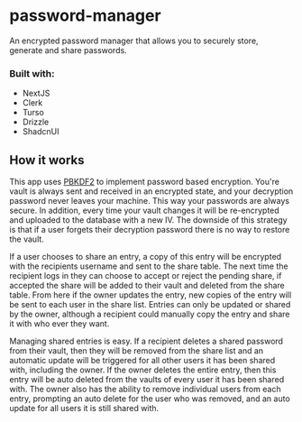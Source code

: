 # password-manager

An encrypted password manager that allows you to securely store, generate and share passwords.

### Built with:
- NextJS
- Clerk
- Turso
- Drizzle
- ShadcnUI

## How it works
This app uses 
[PBKDF2](https://developer.mozilla.org/en-US/docs/Web/API/SubtleCrypto/deriveKey#pbkdf2_2)
to implement password based encryption. You're vault is always sent and received
in an encrypted state, and your decryption password never leaves your machine.
This way your passwords are always secure. In addition, every time your vault changes
it will be re-encrypted and uploaded to the database with a new IV. The downside
of this strategy is that if a user forgets their decryption password there is no
way to restore the vault.

If a user chooses to share an entry, a copy of this entry will be encrypted with
the recipients username and sent to the share table. The next time the recipient
logs in they can choose to accept or reject the pending share, if accepted the share
will be added to their vault and deleted from the share table. From here if the
owner updates the entry, new copies of the entry will be sent to each user in the
share list. Entries can only be updated or shared by the owner, although a recipient
could manually copy the entry and share it with who ever they want.

Managing shared entries is easy. If a recipient deletes a shared password from
their vault, then they will be removed from the share list and an automatic update
will be triggered for all other users it has been shared with, including the owner.
If the owner deletes the entire entry, then this entry will be auto deleted from the
vaults of every user it has been shared with. The owner also has the ability to
remove individual users from each entry, prompting an auto delete for the user who
was removed, and an auto update for all users it is still shared with.

